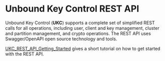 # Unbound Key Control REST API
Unbound Key Control (**UKC**) supports a complete set of simplified REST calls for all  operations, including user, client and key management, cluster and partition management, and crypto operations. The  REST API uses Swagger/OpenAPI open source technology and tools.

[UKC_REST_API_Getting_Started](UKC_REST_API_Getting_Started.md) gives a short tutorial on how to get started with the REST API.
